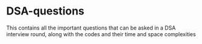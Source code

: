 # DSA-questions
This contains all the important questions that can be asked in a DSA interview round, along with the codes and their time and space complexities

